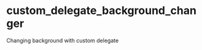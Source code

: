 custom_delegate_background_changer
==================================

Changing background with custom delegate

